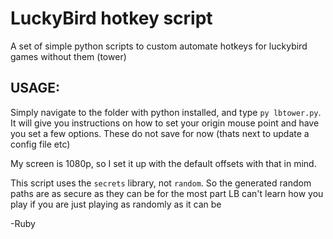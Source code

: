 # LuckyBird hotkey script
A set of simple python scripts to custom automate hotkeys for luckybird games without them (tower)


## USAGE: 

Simply navigate to the folder with python installed, and type `py lbtower.py`. It will give you instructions on how to set your origin mouse point and have you set a few options. These do not save for now (thats next to update a config file etc)


My screen is 1080p, so I set it up with the default offsets with that in mind.


This script uses the `secrets` library, not `random`. So the generated random paths are as secure as they can be for the most part
LB can't learn how you play if you are just playing as randomly as it can be


-Ruby
